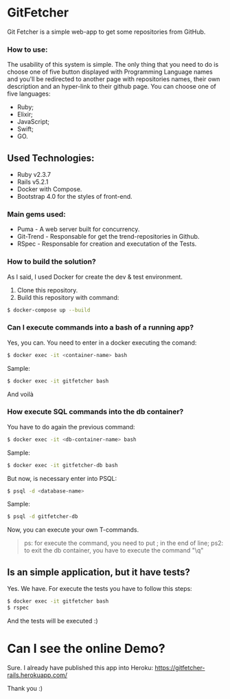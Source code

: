 # GitFetcher

Git Fetcher is a simple web-app to get some repositories from GitHub. 

### How to use:
The usability of this system is simple. The only thing that you need to do is choose one of five button displayed with Programming Language names and you'll be redirected to another page with repositories names, their own description and an hyper-link to their github page.
You can choose one of five languages:
* Ruby;
* Elixir;
* JavaScript;
* Swift;
* GO.

## Used Technologies:
* Ruby v2.3.7
* Rails v5.2.1
* Docker with Compose.
* Bootstrap 4.0 for the styles of front-end.

### Main gems used:
* Puma - A web server built for concurrency.
* Git-Trend - Responsable for get the trend-repositories in Github.
* RSpec - Responsable for creation and executation of the Tests.

### How to build the solution?

As I said, I used Docker for create the dev & test environment.

1. Clone this repository.
2. Build this repository with command:

```sh
$ docker-compose up --build
```

### Can I execute commands into a bash of a running app?
Yes, you can.
You need to enter in a docker executing the comand:
```sh
$ docker exec -it <container-name> bash
```
Sample:
```sh
$ docker exec -it gitfetcher bash
```
And voilà

### How execute SQL commands into the db container?
You have to do again the previous command:
```sh
$ docker exec -it <db-container-name> bash
```
Sample:
```sh
$ docker exec -it gitfetcher-db bash
```
But now, is necessary enter into PSQL:
```sh
$ psql -d <database-name>
```
Sample:
```sh
$ psql -d gitfetcher-db
```
Now, you can execute your own T-commands. 
> ps: for execute the command, you need to put ; in the end of line;
> ps2: to exit the db container, you have to execute the command "\q"

## Is an simple application, but it have tests?
Yes. We have.
For execute the tests you have to follow this steps:
```sh
$ docker exec -it gitfetcher bash
$ rspec
```
And the tests will be executed :)

# Can I see the online Demo?
Sure.
I already have published this app into Heroku:
https://gitfetcher-rails.herokuapp.com/


Thank you :)

